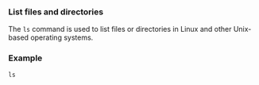 ### List files and directories

The `ls` command is used to list files or directories in Linux and other Unix-based operating systems.

### Example

`ls`

